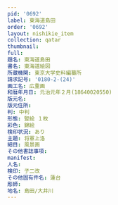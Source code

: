 ```yaml
---
pid: '0692'
label: 東海道島田
order: '0692'
layout: nishikie_item
collection: qatar
thumbnail: 
full: 
題名: 東海道島田
書名: 東海道絵図
所蔵機関: 東京大学史料編纂所
請求記号: '0180-2-(24)'
画工名: 広重画
和暦年月日: 元治元年２月(18640020550)
版元名: 
版元住所: 
判: 中判
形態: 竪絵 １枚
彩色: 錦絵
検印状況: あり
主題: 将軍上洛
細目: 風景画
その他書誌事項: 
manifest: 
人名: 
検印: 子二改
その他固有件名: 蓮台
彫師: 
地名: 島田/大井川
---
```

